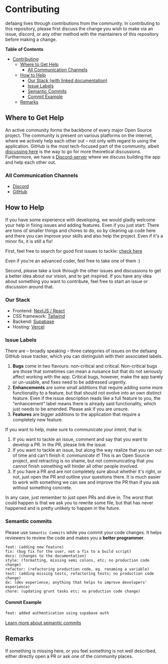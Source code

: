 # Contributing

defaang lives through contributions from the community. In contributing to this repository, please first discuss the change you wish to make via an issue, discord, or any other method with the maintainers of this repository before making a change.

**Table of Contents**

- [Contributing](#contributing)
  - [Where to Get Help](#where-to-get-help)
    - [All Communication Channels](#all-communication-channels)
  - [How to Help](#how-to-help)
    - [Our Stack (with linked documentation)](#our-stack)
    - [Issue Labels](#issue-labels)
    - [Semantic Commits](#semantic-commits)
    - [Commit Example](#commit-example)
  - [Remarks](#remarks)

## Where to Get Help

An active community forms the backbone of every major Open Source project. The community is present on various platforms on the internet, where we actively help each other out – not only with regard to using the application. GitHub is the most tech-focused part of the community, albeit [discussing here](https://github.com/ykdojo/defaang/discussions) is the way to go for more theoretical discussions. Furthermore, we have a [Discord-server](https://discord.gg/aJp6Fypb) where we discuss building the app and help each other out.

### All Communication Channels

- [Discord](https://discord.gg/aJp6Fypb)
- [GitHub](https://github.com/ykdojo/defaang/discussions)

## How to Help

If you have some experience with developing, we would gladly welcome your help in fixing issues and adding features. Even if you just start: There are tons of smaller things and chores to do, so by cleaning up code here and there you can improve your skills and also help the project. Even if it's a minor fix, it is still a fix!

First, feel free to search for good first issues to tackle: [check here](https://github.com/ykdojo/defaang/labels/good%20first%20issue)

Even if you're an advanced coder, feel free to take one of them :)

Second, please take a look through the other issues and discussions to get a better idea about our vision, and to get inspired. If you have any idea about something you want to contribute, feel free to start an issue or discussion around that.

### Our Stack

- Frontend: [NextJS / React](https://nextjs.org/)
- CSS framework: [Tailwind](https://tailwindcss.com/)
- Backend: [Supabase](https://supabase.com/)
- Hosting: [Vercel](https://vercel.com/)

### Issue Labels

There are – broadly speaking – three categories of issues on the defaang GitHub issue tracker, which you can distinguish with their associated labels.

1. **Bugs** come in two flavours: non-critical and critical. Non-critical bugs are those that sometimes can mean a nuisance but that do not seriously affect working with the app. Critical bugs, however, make the app barely or un-usable, and fixes need to be addressed urgently.
2. **Enhancements** are some small additions that require adding some more functionality to a feature, but that should not evolve into an own distinct feature. Even if the issue description reads like a full feature to you, the "enhancement" label means there is already said functionality, which just needs to be amended. Please ask if you are unsure.
3. **Features** are bigger additions to the application that require a completely new feature.

If you want to help, make sure to _communicate your intent_, that is:

1. If you want to tackle an issue, comment and say that you want to develop a PR. In the PR, please link the issue.
2. If you want to tackle an issue, but along the way realize that you ran out of time and can't finish it: _communicate it_! This is an Open Source project, and retracting is no shame, but not communicating that you cannot finish something will hinder all other people involved.
3. If you have a PR and are not completely sure about whether it's right, or not, just open the PR and outline your questions there. It is much easier to work with something we can see and improve the PR than if you ask without something concrete.

In any case, just remember to just open PRs and dive in. The worst that could happen is that we ask you to rewrite some file, but that has never happened and is pretty unlikely to happen in the future.

### Semantic commits

Please use `Semantic Commits` while you commit your code changes. It helps reviewers to review the code and makes you a **better programmer**.

```feat: (new feature for the user, not a new feature for build script)
feat: (adding new feature)
fix: (bug fix for the user, not a fix to a build script)
docs: (changes to the documentation)
style: (formatting, missing semi colons, etc; no production code change)
refactor: (refactoring production code, eg. renaming a variable)
test: (adding missing tests, refactoring tests; no production code change)
dx: (dev experience; anything that helps to improve developers' experience)
chore: (updating grunt tasks etc; no production code change)
```

#### Commit Example

```bash
feat: added authentication using supabase auth
```

[Learn more about semantic commits](https://www.conventionalcommits.org/en/v1.0.0/)

## Remarks

If something is missing here, or you feel something is not well described, either directly open a PR or ask one of the community places.

